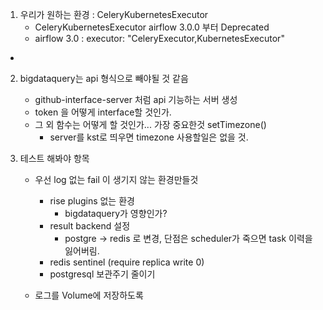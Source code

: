 1. 우리가 원하는 환경 : CeleryKubernetesExecutor
    - CeleryKubernetesExecutor airflow 3.0.0 부터 Deprecated 
	- airflow 3.0 : executor: "CeleryExecutor,KubernetesExecutor"
 - 
2. bigdataquery는 api 형식으로 빼야될 것 같음
	- github-interface-server 처럼 api 기능하는 서버 생성
	- token 을 어떻게 interface할 것인가.
	- 그 외 함수는 어떻게 할 것인가... 가장 중요한것 setTimezone()
		- server를 kst로 띄우면 timezone 사용할일은 없을 것.


0. 테스트 해봐야 항목
	- 우선 log 없는 fail 이 생기지 않는 환경만들것
		- rise plugins 없는 환경
			- bigdataquery가 영향인가?
		- result backend 설정
			- postgre -> redis 로 변경, 단점은 scheduler가 죽으면 task 이력을 잃어버림.
		- redis sentinel (require replica write 0)
		- postgresql 보관주기 줄이기
	
	- 로그를 Volume에 저장하도록
	
    
